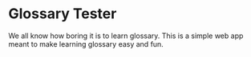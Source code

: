 # Glossary Tester

We all know how boring it is to learn glossary. This is a simple web app meant to make learning glossary easy and fun.
